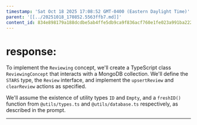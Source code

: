 ```yaml
---
timestamp: 'Sat Oct 18 2025 17:08:52 GMT-0400 (Eastern Daylight Time)'
parent: '[[../20251018_170852.5563ffb7.md]]'
content_id: 834e898179a188dcdbe5ab4ffe5db9ca9f836acf760e1fe023a991ba22215b3b
---
```


# response:

To implement the `Reviewing` concept, we'll create a TypeScript class `ReviewingConcept` that interacts with a MongoDB collection. We'll define the `STARS` type, the `Review` interface, and implement the `upsertReview` and `clearReview` actions as specified.

We'll assume the existence of utility types `ID` and `Empty`, and a `freshID()` function from `@utils/types.ts` and `@utils/database.ts` respectively, as described in the prompt.

***
